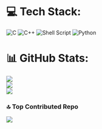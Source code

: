 # 💻 Tech Stack:
![C](https://img.shields.io/badge/c-%2300599C.svg?style=for-the-badge&logo=c&logoColor=white) ![C++](https://img.shields.io/badge/c++-%2300599C.svg?style=for-the-badge&logo=c%2B%2B&logoColor=white) ![Shell Script](https://img.shields.io/badge/shell_script-%23121011.svg?style=for-the-badge&logo=gnu-bash&logoColor=white) ![Python](https://img.shields.io/badge/python-3670A0?style=for-the-badge&logo=python&logoColor=ffdd54)
# 📊 GitHub Stats:
![](https://github-readme-stats.vercel.app/api?username=andonimarz&theme=dracula&hide_border=false&include_all_commits=true&count_private=true)<br/>
![](https://github-readme-streak-stats.herokuapp.com/?user=andonimarz&theme=dracula&hide_border=false)<br/>
![](https://github-readme-stats.vercel.app/api/top-langs/?username=andonimarz&theme=dracula&hide_border=false&include_all_commits=true&count_private=true&layout=compact)

### 🔝 Top Contributed Repo
![](https://github-contributor-stats.vercel.app/api?username=andonimarz&limit=5&theme=dracula&combine_all_yearly_contributions=true)

<!-- Proudly created with GPRM ( https://gprm.itsvg.in ) -->
